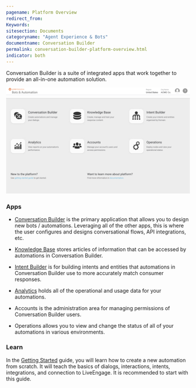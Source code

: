 ```yaml
---
pagename: Platform Overview
redirect_from:
Keywords:
sitesection: Documents
categoryname: "Agent Experience & Bots"
documentname: Conversation Builder
permalink: conversation-builder-platform-overview.html
indicator: both
---
```


Conversation Builder is a suite of integrated apps that work together to provide an all-in-one automation solution.

<img style="width:750px" src="img/ConvoBuilder/appView.png">

### Apps

- [Conversation Builder](conversation-builder-conversation-builder-overview.html) is the primary application that allows you to design new bots / automations. Leveraging all of the other apps, this is where the user configures and designs conversational flows, API integrations, etc.

- [Knowledge Base](conversation-builder-knowledge-base-overview.html) stores articles of information that can be accessed by automations in Conversation Builder.

- [Intent Builder](conversation-builder-intent-builder-overview.html) is for building intents and entities that automations in Conversation Builder use to more accurately match consumer responses.

- [Analytics](conversation-builder-analytics-overview.html) holds all of the operational and usage data for your automations.

- Accounts is the administration area for managing permissions of Conversation Builder users.

- Operations allows you to view and change the status of all of your automations in various environments.

### Learn

In the [Getting Started](conversation-builder-getting-started-1-dialogs-and-patterns.html) guide, you will learn how to create a new automation from scratch. It will teach the basics of dialogs, interactions, intents, integrations, and connection to LiveEngage. It is recommended to start with this guide.